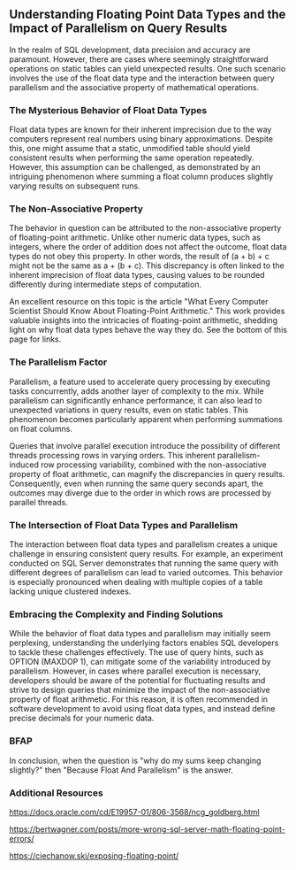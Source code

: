 ## Understanding Floating Point Data Types and the Impact of Parallelism on Query Results

In the realm of SQL development, data precision and accuracy are paramount. However, there are cases where seemingly straightforward operations on static tables can yield unexpected results. One such scenario involves the use of the float data type and the interaction between query parallelism and the associative property of mathematical operations.

### The Mysterious Behavior of Float Data Types
Float data types are known for their inherent imprecision due to the way computers represent real numbers using binary approximations. Despite this, one might assume that a static, unmodified table should yield consistent results when performing the same operation repeatedly. However, this assumption can be challenged, as demonstrated by an intriguing phenomenon where summing a float column produces slightly varying results on subsequent runs.

### The Non-Associative Property
The behavior in question can be attributed to the non-associative property of floating-point arithmetic. Unlike other numeric data types, such as integers, where the order of addition does not affect the outcome, float data types do not obey this property. In other words, the result of (a + b) + c might not be the same as a + (b + c). This discrepancy is often linked to the inherent imprecision of float data types, causing values to be rounded differently during intermediate steps of computation.

An excellent resource on this topic is the article "What Every Computer Scientist Should Know About Floating-Point Arithmetic." This work provides valuable insights into the intricacies of floating-point arithmetic, shedding light on why float data types behave the way they do. See the bottom of this page for links.

### The Parallelism Factor
Parallelism, a feature used to accelerate query processing by executing tasks concurrently, adds another layer of complexity to the mix. While parallelism can significantly enhance performance, it can also lead to unexpected variations in query results, even on static tables. This phenomenon becomes particularly apparent when performing summations on float columns.

Queries that involve parallel execution introduce the possibility of different threads processing rows in varying orders. This inherent parallelism-induced row processing variability, combined with the non-associative property of float arithmetic, can magnify the discrepancies in query results. Consequently, even when running the same query seconds apart, the outcomes may diverge due to the order in which rows are processed by parallel threads.

### The Intersection of Float Data Types and Parallelism
The interaction between float data types and parallelism creates a unique challenge in ensuring consistent query results. For example, an experiment conducted on SQL Server demonstrates that running the same query with different degrees of parallelism can lead to varied outcomes. This behavior is especially pronounced when dealing with multiple copies of a table lacking unique clustered indexes.

### Embracing the Complexity and Finding Solutions
While the behavior of float data types and parallelism may initially seem perplexing, understanding the underlying factors enables SQL developers to tackle these challenges effectively. The use of query hints, such as OPTION (MAXDOP 1), can mitigate some of the variability introduced by parallelism. However, in cases where parallel execution is necessary, developers should be aware of the potential for fluctuating results and strive to design queries that minimize the impact of the non-associative property of float arithmetic. For this reason, it is often recommended in software development to avoid using float data types, and instead define precise decimals for your numeric data.

### BFAP
In conclusion, when the question is "why do my sums keep changing slightly?" then "Because Float And Parallelism" is the answer.

### Additional Resources
https://docs.oracle.com/cd/E19957-01/806-3568/ncg_goldberg.html

https://bertwagner.com/posts/more-wrong-sql-server-math-floating-point-errors/

https://ciechanow.ski/exposing-floating-point/